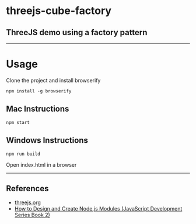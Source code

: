 # threejs-cube-factory
ThreeJS demo using a factory pattern
--

* * *

# Usage

Clone the project and install browserify

```
npm install -g browserify
```

## Mac Instructions

```
npm start
```

## Windows Instructions 

```
npm run build
```

Open index.html in a browser

* * *

## References

* <a target="_blank" href="https://threejs.org">threejs.org</a>
* <a target="_blank" href="https://www.amazon.com/gp/product/B01N6LO5CH/ref=as_li_tl?ie=UTF8&camp=1789&creative=9325&creativeASIN=B01N6LO5CH&linkCode=as2&tag=desertbot-20&linkId=8e6b436a15f8990865bacaf32942f51a">How to Design and Create Node.js Modules (JavaScript Development Series Book 2)</a><img src="//ir-na.amazon-adsystem.com/e/ir?t=desertbot-20&l=am2&o=1&a=B01N6LO5CH" width="1" height="1" border="0" alt="" style="border:none !important; margin:0px !important;" />